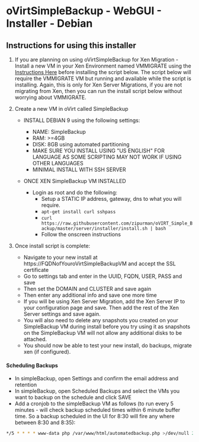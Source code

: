 # oVirtSimpleBackup - WebGUI - Installer - Debian

## Instructions for using this installer

 1. If you are planning on using oVirtSimpleBackup for Xen Migration - Install a new VM in your Xen Environment named VMMIGRATE using the [Instructions Here](https://github.com/zipurman/oVIRT_Simple_Backup/tree/master/server/installer/ovirt-simple-backup-xenvm/README.md) before installing the script below. The script below will require the VMMIGRATE VM but running and available while the script is installing. Again, this is only for Xen Server Migrations, if you are not migrating from Xen, then you can run the install script below without worrying about VMMIGRATE.
 
 2. Create a new VM in oVirt called SimpleBackup
     * INSTALL DEBIAN 9 using the following settings:
         * NAME: SimpleBackup
         * RAM: >=4GB
         * DISK: 8GB using automated partitioning
         * MAKE SURE YOU INSTALL USING "US ENGLISH" FOR LANGUAGE AS SOME SCRIPTING MAY NOT WORK IF USING OTHER LANGUAGES
         * MINIMAL INSTALL WITH SSH SERVER
         
     * ONCE XEN SimpleBackup VM INSTALLED
         * Login as root and do the following:
            * Setup a STATIC IP address, gateway, dns to what you will require.
            * ``apt-get install curl sshpass``
            * ``curl https://raw.githubusercontent.com/zipurman/oVIRT_Simple_Backup/master/server/installer/install.sh | bash``
            * Follow the onscreen instructions
 
 3. Once install script is complete:
    * Navigate to your new install at https://FQDNofYouroVirtSimpleBackupVM and accept the SSL certificate
    * Go to settings tab and enter in the UUID, FQDN, USER, PASS and save
    * Then set the DOMAIN and CLUSTER and save again
    * Then enter any additional info and save one more time
    * If you will be using Xen Server Migration, add the Xen Server IP to your configuration page and save. Then add the rest of the Xen Server settings and save again.
    * You will also need to delete any snapshots you created on your SimpleBackup VM during install before you try using it as snapshots on the SimpleBackup VM will not allow any additional disks to be attached.
    * You should now be able to test your new install, do backups, migrate xen (if configured).
 
#### Scheduling Backups

*  In simpleBackup, open Settings and confirm the email address and retention
*  In simpleBackup, open Scheduled Backups and select the VMs you want to backup on the schedule and click SAVE
*  Add a cronjob to the simpleBackup VM as follows (to run every 5 minutes - will check backup scheduled times within 6 minute buffer time. So a backup scheduled in the UI for 8:30 will fire any where between 8:30 and 8:35):
```bash
*/5 * * * * www-data php /var/www/html/automatedbackup.php >/dev/null 2>&1
```
